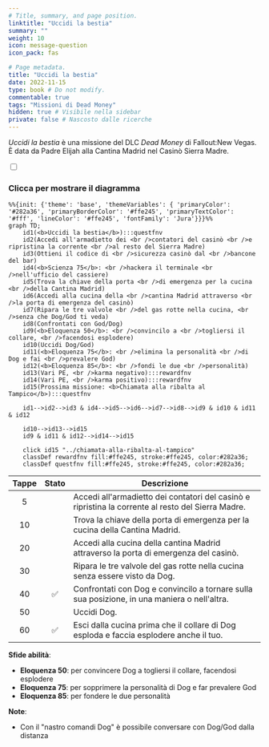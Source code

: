 ```yaml
---
# Title, summary, and page position.
linktitle: "Uccidi la bestia"
summary: ""
weight: 10
icon: message-question
icon_pack: fas

# Page metadata.
title: "Uccidi la bestia"
date: 2022-11-15
type: book # Do not modify.
commentable: true
tags: "Missioni di Dead Money"
hidden: true # Visibile nella sidebar
private: false # Nascosto dalle ricerche
---
```


<div class="fnv">


*Uccidi la bestia* è una missione del DLC *Dead Money* di Fallout:New Vegas. È data da Padre Elijah alla Cantina Madrid nel Casinò Sierra Madre.


<section class="chart-collapse">
<input type="checkbox" name="collapse2" id="handle2">
<h3 class="handle">
<label for="handle2">Clicca per mostrare il diagramma</label>
</h3>
<div class="content">

```mermaid
%%{init: {'theme': 'base', 'themeVariables': { 'primaryColor': '#282a36', 'primaryBorderColor': '#ffe245', 'primaryTextColor': '#fff', 'lineColor': '#ffe245', 'fontFamily': 'Jura'}}}%%
graph TD;
    id1(<b>Uccidi la bestia</b>):::questfnv
    id2(Accedi all'armadietto dei <br />contatori del casinò <br />e ripristina la corrente <br />al resto del Sierra Madre)
    id3(Ottieni il codice di <br />sicurezza casinò dal <br />bancone del bar)
    id4(<b>Scienza 75</b>: <br />hackera il terminale <br />nell'ufficio del cassiere)
    id5(Trova la chiave della porta <br />di emergenza per la cucina <br />della Cantina Madrid)
    id6(Accedi alla cucina della <br />cantina Madrid attraverso <br />la porta di emergenza del casinò)
    id7(Ripara le tre valvole <br />del gas rotte nella cucina, <br />senza che Dog/God ti veda) 
    id8(Confrontati con God/Dog)
    id9(<b>Eloquenza 50</b>: <br />convincilo a <br />togliersi il collare, <br />facendosi esplodere)
    id10(Uccidi Dog/God)
    id11(<b>Eloquenza 75</b>: <br />elimina la personalità <br />di Dog e fai <br />prevalere God)
    id12(<b>Eloquenza 85</b>: <br />fondi le due <br />personalità)
    id13(Vari PE, <br />karma negativo):::rewardfnv
    id14(Vari PE, <br />karma positivo):::rewardfnv
    id15(Prossima missione: <b>Chiamata alla ribalta al Tampico</b>):::questfnv
    
    id1-->id2-->id3 & id4-->id5-->id6-->id7-->id8-->id9 & id10 & id11 & id12

    id10-->id13-->id15
    id9 & id11 & id12-->id14-->id15
    
    click id15 "../chiamata-alla-ribalta-al-tampico"
    classDef rewardfnv fill:#ffe245, stroke:#ffe245, color:#282a36;
    classDef questfnv fill:#ffe245, stroke:#ffe245, color:#282a36;
```

</div>
</section>

| Tappe |       Stato        | Descrizione |
|:-----:|:------------------:| ----------- |
|                           5                           |            | Accedi all'armadietto dei contatori del casinò e ripristina la corrente al resto del Sierra Madre.                                                                          |
|                           10                          |            | Trova la chiave della porta di emergenza per la cucina della Cantina Madrid.                                                                                                |
|                           20                          |            | Accedi alla cucina della cantina Madrid attraverso la porta di emergenza del casinò.                                                                                        |
|                           30                          |            | Ripara le tre valvole del gas rotte nella cucina senza essere visto da Dog.                                                                                                 |
|                           40                          | :white_check_mark: | Confrontati con Dog e convincilo a tornare sulla sua posizione, in una maniera o nell'altra.                                                                                |
|                           50                          |            | Uccidi Dog.                                                                                                                                                                 |
|                           60                          | :white_check_mark: | Esci dalla cucina prima che il collare di Dog esploda e faccia esplodere anche il tuo.                                                                                      |



**Sfide abilità**:
- **Eloquenza 50**: per convincere Dog a togliersi il collare, facendosi esplodere
- **Eloquenza 75**: per sopprimere la personalità di Dog e far prevalere God
- **Eloquenza 85**: per fondere le due personalità



**Note**:
- Con il "nastro comandi Dog" è possibile conversare con Dog/God dalla distanza 


</div>


